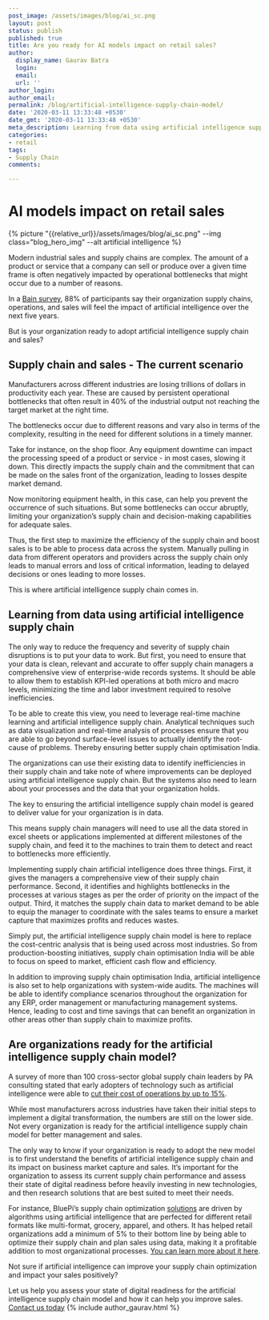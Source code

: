 ```yaml
---
post_image: /assets/images/blog/ai_sc.png
layout: post
status: publish
published: true
title: Are you ready for AI models impact on retail sales?
author:
  display_name: Gaurav Batra
  login: 
  email: 
  url: ''
author_login: 
author_email: 
permalink: /blog/artificial-intelligence-supply-chain-model/
date: '2020-03-11 13:33:48 +0530'
date_gmt: '2020-03-11 13:33:48 +0530'
meta_description: Learning from data using artificial intelligence supply chain
categories:
- retail
tags:
- Supply Chain
comments:

---
```

# AI models impact on retail sales

{% picture "{{relative_url}}/assets/images/blog/ai_sc.png" --img class="blog_hero_img" --alt artificial intelligence %}

Modern industrial sales and supply chains are complex. The amount of a product or service that a company can sell or produce over a given time frame is often negatively impacted by operational bottlenecks that might occur due to a number of reasons. 

In a [Bain survey](https://www.bain.com/insights/is-your-supply-chain-ready-for-alexa-artificial-intelligence-autonomous-vehicles/), 88% of participants say their organization supply chains, operations, and sales will feel the impact of artificial intelligence over the next five years. 

But is your organization ready to adopt artificial intelligence supply chain and sales? 


## Supply chain and sales - The current scenario

Manufacturers across different industries are losing trillions of dollars in productivity each year. These are caused by persistent operational bottlenecks that often result in 40% of the industrial output not reaching the target market at the right time. 

The bottlenecks occur due to different reasons and vary also in terms of the complexity, resulting in the need for different solutions in a timely manner. 

Take for instance, on the shop floor. Any equipment downtime can impact the processing speed of a product or service - in most cases, slowing it down. This directly impacts the supply chain and the commitment that can be made on the sales front of the organization, leading to losses despite market demand. 

Now monitoring equipment health, in this case, can help you prevent the occurrence of such situations. But some bottlenecks can occur abruptly, limiting your organization’s supply chain and decision-making capabilities for adequate sales.  

Thus, the first step to maximize the efficiency of the supply chain and boost sales is to be able to process data across the system. Manually pulling in data from different operators and providers across the supply chain only leads to manual errors and loss of critical information, leading to delayed decisions or ones leading to more losses. 

This is where artificial intelligence supply chain comes in. 


## Learning from data using artificial intelligence supply chain 

The only way to reduce the frequency and severity of supply chain disruptions is to put your data to work. But first, you need to ensure that your data is clean, relevant and accurate to offer supply chain managers a comprehensive view of enterprise-wide records systems. It should be able to allow them to establish KPI-led operations at both micro and macro levels, minimizing the time and labor investment required to resolve inefficiencies. 

To be able to create this view, you need to leverage real-time machine learning and artificial intelligence supply chain. Analytical techniques such as data visualization and real-time analysis of processes ensure that you are able to go beyond surface-level issues to actually identify the root-cause of problems. Thereby ensuring better supply chain optimisation India. 

The organizations can use their existing data to identify inefficiencies in their supply chain and take note of where improvements can be deployed using artificial intelligence supply chain. But the systems also need to learn about your processes and the data that your organization holds. 

The key to ensuring the artificial intelligence supply chain model is geared to deliver value for your organization is in data. 

This means supply chain managers will need to use all the data stored in excel sheets or applications implemented at different milestones of the supply chain, and feed it to the machines to train them to detect and react to bottlenecks more efficiently. 

Implementing supply chain artificial intelligence does three things. First, it gives the managers a comprehensive view of their supply chain performance. Second, it identifies and highlights bottlenecks in the processes at various stages as per the order of priority on the impact of the output. Third, it matches the supply chain data to market demand to be able to equip the manager to coordinate with the sales teams to ensure a market capture that maximizes profits and reduces wastes. 

Simply put, the artificial intelligence supply chain model is here to replace the cost-centric analysis that is being used across most industries. So from production-boosting initiatives, supply chain optimisation India will be able to focus on speed to market, efficient cash flow and efficiency. 

In addition to improving supply chain optimisation India, artificial intelligence is also set to help organizations with system-wide audits. The machines will be able to identify compliance scenarios throughout the organization for any ERP, order management or manufacturing management systems. Hence, leading to cost and time savings that can benefit an organization in other areas other than supply chain to maximize profits. 


## Are organizations ready for the artificial intelligence supply chain model? 

A survey of more than 100 cross-sector global supply chain leaders by PA consulting stated that early adopters of technology such as artificial intelligence were able to [cut their cost of operations by up to 15%](https://www.cips.org/en-SG/supply-management/news/2020/february/smart-supply-chains-cut-costs-by-15/). 

While most manufacturers across industries have taken their initial steps to implement a digital transformation, the numbers are still on the lower side. Not every organization is ready for the artificial intelligence supply chain model for better management and sales. 

The only way to know if your organization is ready to adopt the new model is to first understand the benefits of artificial intelligence supply chain and its impact on business market capture and sales. It’s important for the organization to assess its current supply chain performance and assess their state of digital readiness before heavily investing in new technologies, and then research solutions that are best suited to meet their needs.  

For instance, BluePi’s supply chain optimization [solutions](https://www.bluepiit.com/retail/supply-chain-optimization) are driven by algorithms using artificial intelligence that are perfected for different retail formats like multi-format, grocery, apparel, and others. It has helped retail organizations add a minimum of 5% to their bottom line by being able to optimize their supply chain and plan sales using data, making it a profitable addition to most organizational processes. [You can learn more about it here](https://www.bluepiit.com/solutions/supply-chain-optimization). 

Not sure if artificial intelligence can improve your supply chain optimization and impact your sales positively? 

Let us help you assess your state of digital readiness for the artificial intelligence supply chain model and how it can help you improve sales. [Contact us today](https://www.bluepiit.com/)
{% include author_gaurav.html %}